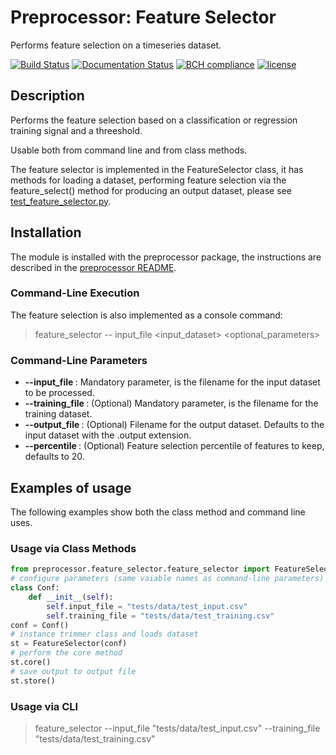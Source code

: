 # Preprocessor: Feature Selector

Performs feature selection on a timeseries dataset. 

[![Build Status](https://travis-ci.org/harveybc/preprocessor.svg?branch=master)](https://travis-ci.org/harveybc/preprocessor)
[![Documentation Status](https://readthedocs.org/projects/docs/badge/?version=latest)](https://harveybc-preprocessor.readthedocs.io/en/latest/)
[![BCH compliance](https://bettercodehub.com/edge/badge/harveybc/preprocessor?branch=master)](https://bettercodehub.com/)
[![license](https://img.shields.io/github/license/mashape/apistatus.svg?maxAge=2592000)](https://github.com/harveybc/preprocessor/blob/master/LICENSE)

## Description

Performs the feature selection based on a classification or regression training signal and a threeshold. 

Usable both from command line and from class methods.

The feature selector is implemented in the FeatureSelector class, it has methods for loading a dataset, performing feature selection via the feature_select() method for producing an output dataset, please see [test_feature_selector.py](https://github.com/harveybc/preprocessor/blob/master/tests/feature_selector/test_feature_selector.py). 

## Installation

The module is installed with the preprocessor package, the instructions are described in the [preprocessor README](../master/README.md).

### Command-Line Execution

The feature selection is also implemented as a console command:
> feature_selector -- input_file <input_dataset> <optional_parameters>

### Command-Line Parameters

* __--input_file <filename>__: Mandatory parameter, is the filename for the input dataset to be processed.
* __--training_file <filename>__: (Optional) Mandatory parameter, is the filename for the training dataset.
* __--output_file <filename>__: (Optional) Filename for the output dataset. Defaults to the input dataset with the .output extension.
* __--percentile <int>__: (Optional) Feature selection percentile of features to keep, defaults to 20.

## Examples of usage
The following examples show both the class method and command line uses.

### Usage via Class Methods
```python
from preprocessor.feature_selector.feature_selector import FeatureSelector
# configure parameters (same vaiable names as command-line parameters)
class Conf:
    def __init__(self):
        self.input_file = "tests/data/test_input.csv"
        self.training_file = "tests/data/test_training.csv"
conf = Conf()
# instance trimmer class and loads dataset
st = FeatureSelector(conf)
# perform the core method
st.core()
# save output to output file
st.store()
```

### Usage via CLI

> feature_selector --input_file "tests/data/test_input.csv" --training_file "tests/data/test_training.csv"






